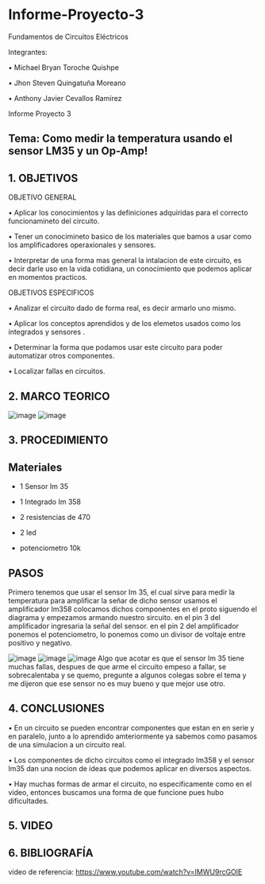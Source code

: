 # Informe-Proyecto-3

Fundamentos de Circuitos Eléctricos

Integrantes:

• Michael Bryan Toroche Quishpe

• Jhon Steven Quingatuña Moreano

• Anthony Javier Cevallos Ramírez

Informe Proyecto 3

## Tema: Como medir la temperatura usando el sensor LM35 y un Op-Amp!

## 1. OBJETIVOS

OBJETIVO GENERAL

• Aplicar los conocimientos y las definiciones adquiridas para el correcto funcionamineto del circuito.

• Tener un conocimineto basico de los materiales que bamos a usar como los amplificadores operaxionales y sensores.

• Interpretar de una forma mas general la intalacion de este circuito, es decir darle uso en la vida cotidiana, un conocimiento que podemos aplicar en momentos practicos.

OBJETIVOS ESPECIFICOS

• Analizar el circuito dado de forma real, es decir armarlo uno mismo.

• Aplicar los conceptos aprendidos y de los elemetos usados como los integrados y sensores .

• Determinar la forma que podamos usar este circuito para poder automatizar otros componentes.

• Localizar fallas en circuitos.

## 2. MARCO TEORICO
![image](https://user-images.githubusercontent.com/116775893/221874054-0ccb2d51-9b65-417c-9983-2a49ad4b909b.png)
![image](https://user-images.githubusercontent.com/116775893/221874138-5e5bf0af-6cb7-485d-9d95-9cb6ab157d93.png)

## 3. PROCEDIMIENTO
## Materiales

* 1 Sensor Im 35

* 1 Integrado Im 358

* 2 resistencias de 470

* 2 led

* potenciometro 10k

## PASOS

Primero tenemos que usar el sensor Im 35, el cual sirve para medir la temperatura
para amplificar la señar de dicho sensor usamos el amplificador Im358
colocamos dichos componentes en el proto siguendo el diagrama y empezamos armando nuestro sircuito.
en el pin 3 del amplificador ingresaria la señal del sensor.
en el pin 2 del amplificador ponemos el potenciometro, lo ponemos como un divisor de voltaje entre positivo y negativo.

![image](https://user-images.githubusercontent.com/116761073/221875372-15d2556a-e05a-4cb4-99d0-9d7b4a720412.png)
![image](https://user-images.githubusercontent.com/116761073/221875461-4adcd0d0-394d-4b5a-a25e-e1437d916fc8.png)
![image](https://user-images.githubusercontent.com/116761073/221875863-d6ffba86-3817-4d95-860f-25d7579e0ff5.png)
Algo que acotar es que el sensor Im 35 tiene muchas fallas, despues de que arme el circuito empeso a fallar, se sobrecalentaba y se quemo, pregunte a algunos colegas sobre el tema y me dijeron que ese sensor no es muy bueno y que mejor use otro.

## 4. CONCLUSIONES

• En un circuito se pueden encontrar componentes que estan en en serie y en paralelo, junto a lo aprendido amteriormente ya sabemos como pasamos de una simulacion a un circuito real.

• Los componentes de dicho circuitos como el integrado lm358 y el sensor lm35 dan una nocion de ideas que podemos aplicar en diversos aspectos.

• Hay muchas formas de armar el circuito, no especificamente como en el video, entonces buscamos una forma de que funcione pues hubo dificultades.

## 5. VIDEO

## 6. BIBLIOGRAFÍA


video de referencia: https://www.youtube.com/watch?v=IMWU9rcGOlE
